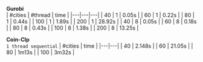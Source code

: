 **Gurobi**  
| #cities | #thread |  time  |
|---|---|---|
| 40   | 1 | 0.05s  |
| 60   | 1 | 0.22s  |
| 80   | 1 | 0.44s  |
| 100  | 1 | 1.89s  |
| 200  | 1 | 28.92s  |
| 40   | 8 | 0.05s  |
| 60 | 8 | 0.18s |
| 80 | 8 | 0.43s |
| 100  | 8 | 1.38s  |
| 200  | 8 | 13.25s  |

**Coin-Clp**  
`1 thread sequential`
| #cities  |  time  |
|---|---|
| 40  | 2.148s |
| 60  | 21.05s |
| 80 | 1m13s |
| 100 | 3m32s |